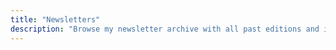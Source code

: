 ```yaml
---
title: "Newsletters"
description: "Browse my newsletter archive with all past editions and insights."
---
```


